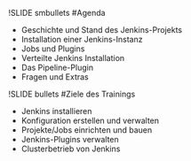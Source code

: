 !SLIDE smbullets
#Agenda
* Geschichte und Stand des Jenkins-Projekts
* Installation einer Jenkins-Instanz
* Jobs und Plugins
* Verteilte Jenkins Installation
* Das Pipeline-Plugin
* Fragen und Extras

!SLIDE bullets 
#Ziele des Trainings
* Jenkins installieren
* Konfiguration erstellen und verwalten
* Projekte/Jobs einrichten und bauen
* Jenkins-Plugins verwalten
* Clusterbetrieb von Jenkins
